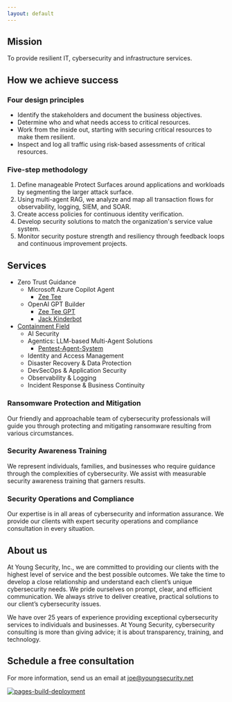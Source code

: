 ```yaml
---
layout: default
---
```

## Mission

To provide resilient IT, cybersecurity and infrastructure services.

## How we achieve success

### Four design principles

- Identify the stakeholders and document the business objectives.
- Determine who and what needs access to critical resources.
- Work from the inside out, starting with securing critical resources to make them resilient.
- Inspect and log all traffic using risk-based assessments of critical resources.

### Five-step methodology

1. Define manageable Protect Surfaces around applications and workloads by segmenting the larger attack surface.
2. Using multi-agent RAG, we analyze and map all transaction flows for observability, logging, SIEM, and SOAR.
3. Create access policies for continuous identity verification.
4. Develop security solutions to match the organization's service value system.
5. Monitor security posture strength and resiliency through feedback loops and continuous improvement projects.

## Services

- Zero Trust Guidance
  - Microsoft Azure Copilot Agent
    - [Zee Tee](./zeetee.md)
  - OpenAI GPT Builder
    - [Zee Tee GPT](https://chatgpt.com/g/g-rYUbw9W5H-zee-tee-gpt)
    - [Jack Kinderbot](https://chatgpt.com/g/g-M6RteJ4ug-jack-kinderbot-a-zero-trust-strategy-assistant)
- [Containment Field](https://github.com/youngsecurity/)
  - AI Security  
  - Agentics: LLM-based Multi-Agent Solutions
    - [Pentest-Agent-System](./pentest-agent-system.md)
  - Identity and Access Management  
  - Disaster Recovery & Data Protection  
  - DevSecOps & Application Security  
  - Observability & Logging  
  - Incident Response & Business Continuity

### Ransomware Protection and Mitigation

Our friendly and approachable team of cybersecurity professionals will guide you through protecting and mitigating ransomware resulting from various circumstances.

### Security Awareness Training

We represent individuals, families, and businesses who require guidance through the complexities of cybersecurity. We assist with measurable security awareness training that garners results.

### Security Operations and Compliance

Our expertise is in all areas of cybersecurity and information assurance. We provide our clients with expert security operations and compliance consultation in every situation.

## About us

At Young Security, Inc., we are committed to providing our clients with the highest level of service and the best possible outcomes. We take the time to develop a close relationship and understand each client’s unique cybersecurity needs. We pride ourselves on prompt, clear, and efficient communication. We always strive to deliver creative, practical solutions to our client’s cybersecurity issues.

We have over 25 years of experience providing exceptional cybersecurity services to individuals and businesses. At Young Security, cybersecurity consulting is more than giving advice; it is about transparency, training, and technology.

## Schedule a free consultation

For more information, send us an email at [joe@youngsecurity.net](mailto:joe@youngsecurity.net)

[![pages-build-deployment](https://github.com/youngsecurity/www/actions/workflows/pages/pages-build-deployment/badge.svg?branch=gh-pages)](https://github.com/youngsecurity/www/actions/workflows/pages/pages-build-deployment)